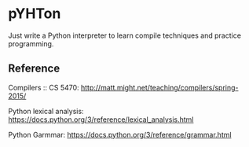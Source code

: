pYHTon
===
Just write a Python interpreter to learn compile techniques and practice programming.

## Reference
Compilers :: CS 5470: http://matt.might.net/teaching/compilers/spring-2015/

Python lexical analysis: https://docs.python.org/3/reference/lexical_analysis.html

Python Garmmar: https://docs.python.org/3/reference/grammar.html
